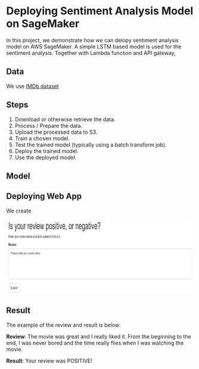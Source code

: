 # Deploying Sentiment Analysis Model on SageMaker

In this project, we demonstrate how we can delopy sentiment analysis model on AWS SageMaker. A simple LSTM based model is used for the sentiment analysis. Together with Lambda function and API gateway,

## Data

We use [IMDb dataset](http://ai.stanford.edu/~amaas/data/sentiment/)

## Steps

1. Download or otherwise retrieve the data.
2. Process / Prepare the data.
3. Upload the processed data to S3.
4. Train a chosen model.
5. Test the trained model (typically using a batch transform job).
6. Deploy the trained model.
7. Use the deployed model.

## Model

## Deploying Web App

We create

<img src="https://github.com/yukiteb/Deep-Learning-Nanodegree/blob/master/SageMakerDeployment/web_app.PNG" width=800 height=200>

## Result
The example of the review and result is below:

<b>Review</b>: The movie was great and I really liked it. From the beginning to the end, I was never bored and the time really flies when I was watching the movie.

<b>Result</b>: Your review was POSITIVE! 

